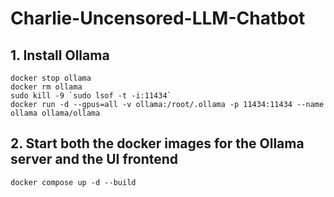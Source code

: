 # Charlie-Uncensored-LLM-Chatbot

## 1. Install Ollama
```
docker stop ollama
docker rm ollama
sudo kill -9 `sudo lsof -t -i:11434`
docker run -d --gpus=all -v ollama:/root/.ollama -p 11434:11434 --name ollama ollama/ollama
```

## 2. Start both the docker images for the Ollama server and the UI frontend
`docker compose up -d --build`
